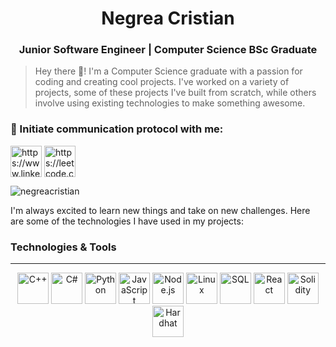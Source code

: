 <h1 align="center">Negrea Cristian</h1>

<h3 align="center">Junior Software Engineer | Computer Science BSc Graduate </h3>

> Hey there 👋! I'm a Computer Science graduate with a passion for coding and creating cool projects. I've worked on a variety of projects, some of these projects I've built from scratch, while others involve using existing technologies to make something awesome.

<h3 align="left">🔗 Initiate communication protocol with me: </h3>
<p align="left">
<a href="https://www.linkedin.com/in/cristian-negrea/" target="blank"> <img align="center" src="https://cdn.jsdelivr.net/gh/devicons/devicon@latest/icons/linkedin/linkedin-original.svg" alt="https://www.linkedin.com/in/cristian-negrea/" width="50px" /></a>
<a href="https://leetcode.com/u/negreacristian/" target="blank"> <img align="center" src="https://img.icons8.com/?size=100&id=9L16NypUzu38&format=png&color=000000" alt="https://leetcode.com/u/negreacristian/" width="50px" /></a>
</p>
<p align="left"> <img src="https://komarev.com/ghpvc/?username=negreacristian&label=Profile%20views&color=0e75b6&style=flat-square" alt="negreacristian" /> </p>
I'm always excited to learn new things and take on new challenges. Here are some of the technologies I have used in my projects:

### Technologies & Tools
---

<p align="center">
<img alt="C++" width="50px" src="https://cdn.jsdelivr.net/gh/devicons/devicon@latest/icons/cplusplus/cplusplus-original.svg" />
<img alt="C#" width="50px" src="https://cdn.jsdelivr.net/gh/devicons/devicon@latest/icons/csharp/csharp-original.svg" />
<img alt="Python" width="50px" src="https://cdn.jsdelivr.net/gh/devicons/devicon@latest/icons/python/python-original.svg" />
<img alt="JavaScript" width="50px" src="https://cdn.jsdelivr.net/gh/devicons/devicon@latest/icons/javascript/javascript-original.svg" />
<img alt="Node.js" width="50px" src="https://cdn.jsdelivr.net/gh/devicons/devicon@latest/icons/nodejs/nodejs-original-wordmark.svg" />
<img alt="Linux" width="50px" src="https://cdn.jsdelivr.net/gh/devicons/devicon@latest/icons/linux/linux-original.svg" />
<img alt="SQL" width="50px" src="https://cdn.jsdelivr.net/gh/devicons/devicon@latest/icons/mysql/mysql-original.svg" />
<img alt="React" width="50px" src="https://cdn.jsdelivr.net/gh/devicons/devicon@latest/icons/react/react-original.svg" />
<img alt="Solidity" width="50px" src="https://cdn.jsdelivr.net/gh/devicons/devicon@latest/icons/solidity/solidity-original.svg" />
<img alt="Hardhat" width="50px" src="https://cdn.jsdelivr.net/gh/devicons/devicon@latest/icons/hardhat/hardhat-original.svg" />
</p>
